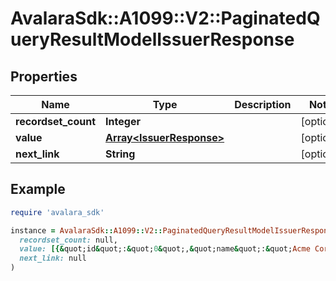 # AvalaraSdk::A1099::V2::PaginatedQueryResultModelIssuerResponse

## Properties

| Name | Type | Description | Notes |
| ---- | ---- | ----------- | ----- |
| **recordset_count** | **Integer** |  | [optional] |
| **value** | [**Array&lt;IssuerResponse&gt;**](IssuerResponse.md) |  | [optional] |
| **next_link** | **String** |  | [optional] |

## Example

```ruby
require 'avalara_sdk'

instance = AvalaraSdk::A1099::V2::PaginatedQueryResultModelIssuerResponse.new(
  recordset_count: null,
  value: [{&quot;id&quot;:&quot;0&quot;,&quot;name&quot;:&quot;Acme Corp&quot;,&quot;nameDba&quot;:&quot;Second Name Corp&quot;,&quot;tin&quot;:&quot;23-8234555&quot;,&quot;referenceId&quot;:&quot;1891810-9819891&quot;,&quot;telephone&quot;:&quot;520-555-1234&quot;,&quot;taxYear&quot;:2024,&quot;countryCode&quot;:&quot;US&quot;,&quot;email&quot;:&quot;roadrunner@acmecorp.com&quot;,&quot;address&quot;:&quot;1234 Meep Meep Blvd&quot;,&quot;city&quot;:&quot;Tucson&quot;,&quot;state&quot;:&quot;AZ&quot;,&quot;zip&quot;:&quot;35004&quot;,&quot;foreignProvince&quot;:&quot;1981981&quot;,&quot;transferAgentName&quot;:&quot;test&quot;,&quot;lastFiling&quot;:false,&quot;createdAt&quot;:&quot;0001-01-01T00:00:00&quot;,&quot;updatedAt&quot;:&quot;0001-01-01T00:00:00&quot;}],
  next_link: null
)
```


